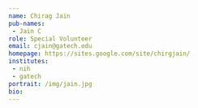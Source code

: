 ```yaml
---
name: Chirag Jain
pub-names:
 - Jain C
role: Special Volunteer
email: cjain@gatech.edu
homepage: https://sites.google.com/site/chirgjain/
institutes:
 - nih
 - gatech
portrait: /img/jain.jpg
bio:
---
```

